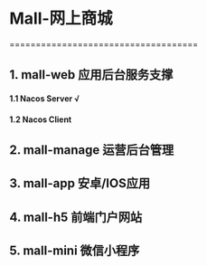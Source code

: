 # Mall-网上商城
====================================
## 1. mall-web 应用后台服务支撑
#### 1.1 Nacos Server  √
#### 1.2 Nacos Client

## 2. mall-manage 运营后台管理
## 3. mall-app 安卓/IOS应用
## 4. mall-h5 前端门户网站
## 5. mall-mini 微信小程序
